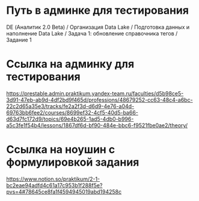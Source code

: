 # Путь в админке для тестирования
DE (Аналитик 2.0 Beta) / Организация Data Lake / Подготовка данных и наполнение Data Lake / Задача 1: обновление справочника тегов / Задание 1

# Ссылка на админку для тестирования
https://prestable.admin.praktikum.yandex-team.ru/faculties/d5b98ce5-3d91-47eb-ab9d-4df2bd9f465d/professions/48679252-cc63-48c4-a6bc-22c2d65a35e3/tracks/fe2a2f3d-d6d9-4e76-a04d-69763bb6fee2/courses/8699ef32-4cf5-40d5-ba66-d63d7fc172d9/topics/69e4b265-1ad5-4db0-b996-a5c3fe1f54b4/lessons/1867df6d-bf90-484e-bbc6-f9521fbe0ae2/theory/

# Ссылка на ноушин с формулировкой задания
https://www.notion.so/praktikum/2-1-bc2eae94adfd4c61a17c953b1f288f5e?pvs=4#78645ce8fa1f4594945019abd194258c

